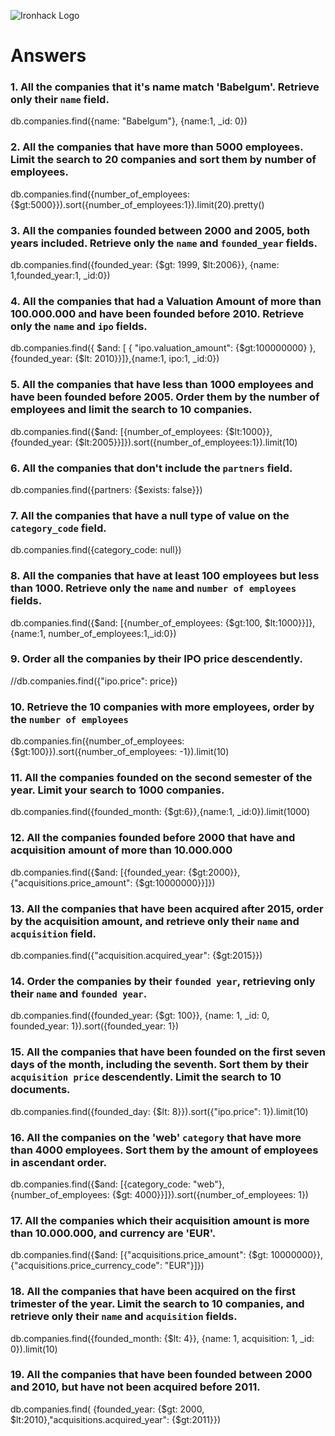 ![Ironhack Logo](https://i.imgur.com/1QgrNNw.png)

# Answers

### 1. All the companies that it's name match 'Babelgum'. Retrieve only their `name` field.

<!-- Your Code Goes Here -->

db.companies.find({name: "Babelgum"}, {name:1, \_id: 0})

### 2. All the companies that have more than 5000 employees. Limit the search to 20 companies and sort them by **number of employees**.

<!-- Your Code Goes Here -->

db.companies.find({number_of_employees:
{\$gt:5000}}).sort({number_of_employees:1}).limit(20).pretty()

### 3. All the companies founded between 2000 and 2005, both years included. Retrieve only the `name` and `founded_year` fields.

<!-- Your Code Goes Here -->

db.companies.find({founded_year: {$gt: 1999, $lt:2006}}, {name: 1,founded_year:1, \_id:0})

### 4. All the companies that had a Valuation Amount of more than 100.000.000 and have been founded before 2010. Retrieve only the `name` and `ipo` fields.

<!-- Your Code Goes Here -->

db.companies.find({ $and: [ { "ipo.valuation_amount": {$gt:100000000} }, {founded_year: {\$lt:
2010}}]},{name:1, ipo:1, \_id:0})

### 5. All the companies that have less than 1000 employees and have been founded before 2005. Order them by the number of employees and limit the search to 10 companies.

<!-- Your Code Goes Here -->

db.companies.find({$and: [{number_of_employees: {$lt:1000}}, {founded_year:
{\$lt:2005}}]}).sort({number_of_employees:1}).limit(10)

### 6. All the companies that don't include the `partners` field.

<!-- Your Code Goes Here -->

db.companies.find({partners: {\$exists: false}})

### 7. All the companies that have a null type of value on the `category_code` field.

<!-- Your Code Goes Here -->

db.companies.find({category_code: null})

### 8. All the companies that have at least 100 employees but less than 1000. Retrieve only the `name` and `number of employees` fields.

<!-- Your Code Goes Here -->

db.companies.find({$and: [{number_of_employees: {$gt:100, \$lt:1000}}]},{name:1,
number_of_employees:1,\_id:0})

### 9. Order all the companies by their IPO price descendently.

<!-- Your Code Goes Here -->

//db.companies.find({"ipo.price": price})

### 10. Retrieve the 10 companies with more employees, order by the `number of employees`

<!-- Your Code Goes Here -->

db.companies.fin({number_of_employees: {\$gt:100}}).sort({number_of_employees: -1}).limit(10)

### 11. All the companies founded on the second semester of the year. Limit your search to 1000 companies.

<!-- Your Code Goes Here -->

db.companies.find({founded_month: {\$gt:6}},{name:1, \_id:0}).limit(1000)

<!--## 12. All the companies that have been 'deadpooled' after the third year.-->

<!-- Your Code Goes Here -->

### 12. All the companies founded before 2000 that have and acquisition amount of more than 10.000.000

<!-- Your Code Goes Here -->

db.companies.find({$and: [{founded_year: {$gt:2000}},{"acquisitions.price_amount":
{\$gt:10000000}}]})

### 13. All the companies that have been acquired after 2015, order by the acquisition amount, and retrieve only their `name` and `acquisition` field.

<!-- Your Code Goes Here -->

db.companies.find({"acquisition.acquired_year": {\$gt:2015}})

### 14. Order the companies by their `founded year`, retrieving only their `name` and `founded year`.

<!-- Your Code Goes Here -->

db.companies.find({founded_year: {\$gt: 100}}, {name: 1, \_id: 0, founded_year:
1}).sort({founded_year: 1})

### 15. All the companies that have been founded on the first seven days of the month, including the seventh. Sort them by their `acquisition price` descendently. Limit the search to 10 documents.

<!-- Your Code Goes Here -->

db.companies.find({founded_day: {\$lt: 8}}).sort({"ipo.price": 1}).limit(10)

### 16. All the companies on the 'web' `category` that have more than 4000 employees. Sort them by the amount of employees in ascendant order.

<!-- Your Code Goes Here -->

db.companies.find({$and: [{category_code: "web"}, {number_of_employees: {$gt:
4000}}]}).sort({number_of_employees: 1})

### 17. All the companies which their acquisition amount is more than 10.000.000, and currency are 'EUR'.

<!-- Your Code Goes Here -->

db.companies.find({$and: [{"acquisitions.price_amount": {$gt: 10000000}},
{"acquisitions.price_currency_code": "EUR"}]})

### 18. All the companies that have been acquired on the first trimester of the year. Limit the search to 10 companies, and retrieve only their `name` and `acquisition` fields.

<!-- Your Code Goes Here -->

db.companies.find({founded_month: {\$lt: 4}}, {name: 1, acquisition: 1, \_id: 0}).limit(10)

### 19. All the companies that have been founded between 2000 and 2010, but have not been acquired before 2011.

<!-- Your Code Goes Here -->

db.companies.find( {founded_year: {$gt: 2000, $lt:2010},"acquisitions.acquired_year": {\$gt:2011}})

